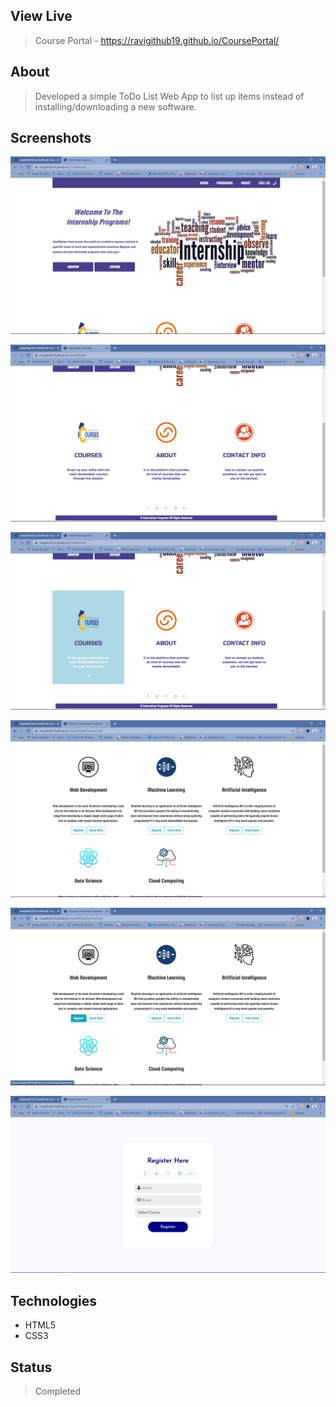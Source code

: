 ## View Live
> Course Portal - https://ravigithub19.github.io/CoursePortal/

## About
> Developed a simple ToDo List Web App to list up items instead of installing/downloading a new software.

## Screenshots
![Example screenshot](img/01.png)<br>

![Example screenshot](img/02.png)<br>

![Example screenshot](img/03.png)<br>

![Example screenshot](img/04.png)<br>

![Example screenshot](img/05.png)<br>

![Example screenshot](img/06.png)<br>

## Technologies
* HTML5
* CSS3

## Status
> Completed

